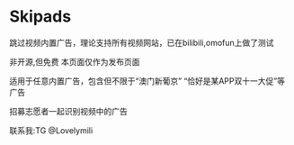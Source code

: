 # Skipads
跳过视频内置广告，理论支持所有视频网站，已在bilibili,omofun上做了测试

非开源,但免费 本页面仅作为发布页面

适用于任意内置广告，包含但不限于“澳门新葡京” “恰好是某APP双十一大促”等广告

招募志愿者一起识别视频中的广告

联系我:TG @Lovelymili 
